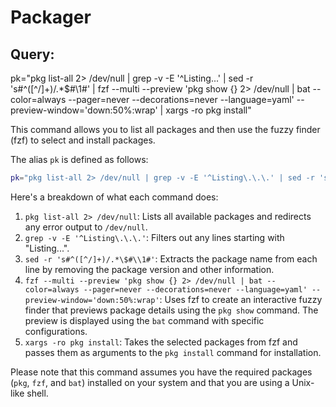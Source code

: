 # Packager

## Query:
pk="pkg list-all 2> /dev/null | grep -v -E '^Listing\.\.\.' | sed -r 's#^([^/]+)/.*\$#\\1#' | fzf --multi --preview 'pkg show {} 2> /dev/null | bat --color=always --pager=never --decorations=never --language=yaml' --preview-window='down:50%:wrap' | xargs -ro pkg install"

This command allows you to list all packages and then use the fuzzy finder (fzf) to select and install packages. 

The alias `pk` is defined as follows:

```bash
pk="pkg list-all 2> /dev/null | grep -v -E '^Listing\.\.\.' | sed -r 's#^([^/]+)/.*\$#\\1#' | fzf --multi --preview 'pkg show {} 2> /dev/null | bat --color=always --pager=never --decorations=never --language=yaml' --preview-window='down:50%:wrap' | xargs -ro pkg install"
```

Here's a breakdown of what each command does:

1. `pkg list-all 2> /dev/null`: Lists all available packages and redirects any error output to `/dev/null`.
2. `grep -v -E '^Listing\.\.\.'`: Filters out any lines starting with "Listing...".
3. `sed -r 's#^([^/]+)/.*\$#\\1#'`: Extracts the package name from each line by removing the package version and other information.
4. `fzf --multi --preview 'pkg show {} 2> /dev/null | bat --color=always --pager=never --decorations=never --language=yaml' --preview-window='down:50%:wrap'`: Uses fzf to create an interactive fuzzy finder that previews package details using the `pkg show` command. The preview is displayed using the `bat` command with specific configurations.
5. `xargs -ro pkg install`: Takes the selected packages from fzf and passes them as arguments to the `pkg install` command for installation.

Please note that this command assumes you have the required packages (`pkg`, `fzf`, and `bat`) installed on your system and that you are using a Unix-like shell.

